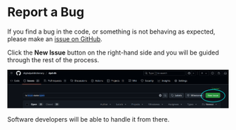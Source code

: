# Report a Bug

If you find a bug in the code, or something is not behaving as expected, please make an [issue on GitHub](https://github.com/digitalpalidictionary/dpd-db/issues).

Click the __New Issue__ button on the right-hand side and you will be guided through the rest of the process. 

![make github issue](../pics/feedback/github_issue.png)

Software developers will be able to handle it from there.
